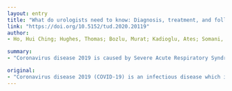 ```yaml
---
layout: entry
title: "What do urologists need to know: Diagnosis, treatment, and follow-up during COVID-19 pandemic"
link: "https://doi.org/10.5152/tud.2020.20119"
author:
- Ho, Hui Ching; Hughes, Thomas; Bozlu, Murat; Kadioglu, Ates; Somani, Bhaskar K.

summary:
- "Coronavirus disease 2019 is caused by Severe Acute Respiratory Syndrome Coronavirus 2 (SARS-CoV-2) It has had unprecedented effect on healthcare systems globally. It affects the respiratory system causing symptoms ranging from fever, cough, dyspnea, diarrhea, nausea, nausea and myalgia and fatigue. The pandemic is disrupting training and education opportunities for junior medical staff."

original:
- "Coronavirus disease 2019 (COVID-19) is an infectious disease which is caused by Severe Acute Respiratory Syndrome Coronavirus 2 (SARS-CoV-2). It has had unprecedented effect on healthcare systems globally with severe impact on every specialist service within the hospital including urology. While it affects the respiratory system causing symptoms ranging from fever, cough, dyspnea, diarrhea, nausea, myalgia and fatigue, it eventually causes pneumonia and respiratory distress needing oxygenation and ventilation. Laboratory diagnosis is required to confirm the diagnosis of COVID-19. Radiological changes are seen on chest XR or CT scan of patients. The surge in patients affected by the disease has led to extreme pressures on healthcare systems by the overwhelming number of critically unwell patients. This scenario has presented challenges to maintain other emergency and essential services. Reallocation of staff, wards and equipment has resulted in cancellations of many surgical procedures, requiring urologists to select only the most essential or critical procedures. The outpatient face-to-face clinics are also cancelled or changed to telephone or video consultations. In some hospitals, urologists are required to work outside of their usual scope of practice helping their respiratory and intensive care unit (ICU) colleagues. The pandemic is disrupting training and education opportunities for junior medical staff. In this review we provide guidance on the diagnosis and management of COVID-19, the influence it has on urological practice and consider the long-term implications that may be of consequence for years to come."
---
```


